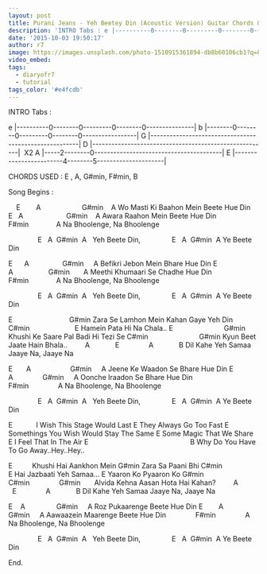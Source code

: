 ```yaml
---
layout: post
title: Purani Jeans - Yeh Beetey Din (Acoustic Version) Guitar Chords & Tabs
description: 'INTRO Tabs : e |----------0--------0---------0--------0---------------|b |--------0--------0---------0--------0-----------------|G |-----------------...'
date: '2015-10-03 19:50:17'
author: r7
image: https://images.unsplash.com/photo-1510915361894-db8b60106cb1?q=80&w=2940&auto=format&fit=crop&ixlib=rb-4.1.0&ixid=M3wxMjA3fDB8MHxwaG90by1wYWdlfHx8fGVufDB8fHx8fA%3D%3D
video_embed:
tags:
  - diaryofr7
  - tutorial
tags_color: '#e4fcdb'
---
```

INTRO Tabs :

e |----------0--------0---------0--------0---------------|
b |--------0--------0---------0--------0-----------------|
G |-------------------------------------------------------|
D |-------------------------------------------------------|  X2
A |-----2--------0----------------------------------------|
E |------------------------4--------5---------------------|

CHORDS USED : E , A, G#min, F#min, B

Song Begins :

    E        A                     G#min    A
Wo Masti Ki Baahon Mein Beete Hue Din
E   A                      G#min    A
Awara Raahon Mein Beete Hue Din
               F#min              A
Na Bhoolenge, Na Bhoolenge

               E   A  G#min  A  
Yeh Beete Din,
               E   A  G#min  A
Ye Beete Din

E      A                 G#min     A 
Befikri Jebon Mein Bhare Hue Din
E        A                  G#min       A
Meethi Khumaari Se Chadhe Hue Din
               F#min              A
Na Bhoolenge, Na Bhoolenge

               E   A  G#min  A  
Yeh Beete Din,
               E   A  G#min  A
Ye Beete Din

E                             G#min
Zara Se Lamhon Mein Kahan Gaye Yeh Din
C#min                       E
Hamein Pata Hi Na Chala..
E                          G#min
Khushi Ke Saare Pal Badi Hi Tezi Se
C#min                          G#min
Kyun Beet Jaate Hain Bhala..
        A             E               A             B
Dil Kahe Yeh Samaa Jaaye Na, Jaaye Na

E       A                    G#min     A
Jeene Ke Waadon Se Bhare Hue Din
E          A               G#min     A
Oonche Iraadon Se Bhare Hue Din
              F#min               A
Na Bhoolenge, Na Bhoolenge

               E   A  G#min  A  
Yeh Beete Din,
               E   A  G#min  A
Ye Beete Din

E           
I Wish This Stage Would Last
E
They Always Go Too Fast
E
Somethings You Wish Would Stay The Same
E
Some Magic That We Share
E
I Feel That In The Air
E                                                    B
Why Do You Have To Go Away..Hey..Hey..

E         
Khushi Hai Aankhon Mein
G#min
Zara Sa Paani Bhi
C#min                  E
Hai Jazbaati Yeh Samaa…
E
Yaaron Ko Pyaaron Ko
G#min          C#min               G#min      
Alvida Kehna Aasan Hota Hai Kahan?
        A             E               A             B
Dil Kahe Yeh Samaa Jaaye Na, Jaaye Na

E    A                G#min     A
Roz Pukaarenge Beete Hue Din
E        A                   G#min     A
Aawaazein Maarenge Beete Hue Din
              F#min               A
Na Bhoolenge, Na Bhoolenge

               E   A  G#min  A  
Yeh Beete Din,
               E   A  G#min  A
Ye Beete Din

End.
